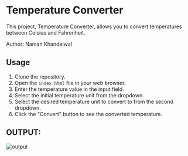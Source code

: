 # Temperature Converter

This project, Temperature Converter, allows you to convert temperatures between Celsius and Fahrenheit. 

Author: Naman Khandelwal

## Usage

1. Clone the repository.
2. Open the `index.html` file in your web browser.
3. Enter the temperature value in the input field.
4. Select the initial temperature unit from the dropdown.
5. Select the desired temperature unit to convert to from the second dropdown.
6. Click the "Convert" button to see the converted temperature.

## OUTPUT:

![output](https://github.com/namankoolwal/Temperature-Converter/assets/104143943/0b88c77e-6c00-4efc-aaf7-e746b64a8d91)

